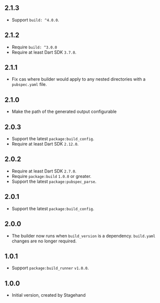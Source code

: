 ## 2.1.3

- Support `build: ^4.0.0`.

## 2.1.2

- Require `build: ^3.0.0`
- Require at least Dart SDK `3.7.0`.

## 2.1.1

- Fix cas where builder would apply to any nested directories with a
  `pubspec.yaml` file.

## 2.1.0

- Make the path of the generated output configurable

## 2.0.3

- Support the latest `package:build_config`.
- Require at least Dart SDK `2.12.0`.

## 2.0.2

- Require at least Dart SDK `2.7.0`.
- Require `package:build` `1.0.0` or greater.
- Support the latest `package:pubspec_parse`.

## 2.0.1

- Support the latest `package:build_config`.

## 2.0.0

- The builder now runs when `build_version` is a dependency. `build.yaml`
  changes are no longer required.

## 1.0.1

- Support `package:build_runner` `v1.0.0`.

## 1.0.0

- Initial version, created by Stagehand

